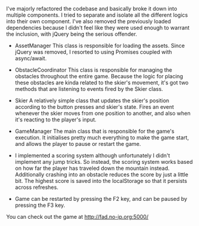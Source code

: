 I've majorly refactored the codebase and basically broke it down into multiple components. I tried to separate and isolate all the different logics into their own component. I've also removed the previously loaded dependencies because I didn't feel like they were used enough to warrant the inclusion, with jQuery being the serious offender.

* AssetManager
This class is responsible for loading the assets. Since jQuery was removed, I resorted to using Promises coupled with async/await.

* ObstacleCoordinator
This class is responsible for managing the obstacles throughout the entire game. Because the logic for placing these obstacles are kinda related to the skier's movement, it's got two methods that are listening to events fired by the Skier class.

* Skier
A relatively simple class that updates the skier's position according to the button presses and skier's state. Fires an event whenever the skier moves from one position to another, and also when it's reacting to the player's input.

* GameManager
The main class that is responsible for the game's execution. It initialises pretty much everything to make the game start, and allows the player to pause or restart the game.

* I implemented a scoring system although unfortunately I didn't implement any jump tricks. So instead, the scoring system works based on how far the player has traveled down the mountain instead. Additionally crashing into an obstacle reduces the score by just a little bit. The highest score is saved into the localStorage so that it persists across refreshes.

* Game can be restarted by pressing the F2 key, and can be paused by pressing the F3 key.

You can check out the game at http://fad.no-ip.org:5000/